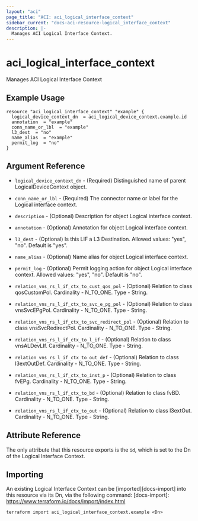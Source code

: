 ```yaml
---
layout: "aci"
page_title: "ACI: aci_logical_interface_context"
sidebar_current: "docs-aci-resource-logical_interface_context"
description: |-
  Manages ACI Logical Interface Context.
---
```


# aci_logical_interface_context

Manages ACI Logical Interface Context

## Example Usage

```hcl
resource "aci_logical_interface_context" "example" {
  logical_device_context_dn  = aci_logical_device_context.example.id
  annotation  = "example"
  conn_name_or_lbl  = "example"
  l3_dest  = "no"
  name_alias  = "example"
  permit_log  = "no"
}
```

## Argument Reference

- `logical_device_context_dn` - (Required) Distinguished name of parent LogicalDeviceContext object.
- `conn_name_or_lbl` - (Required) The connector name or label for the Logical interface context.
- `description` - (Optional) Description for object Logical interface context.
- `annotation` - (Optional) Annotation for object Logical interface context.
- `l3_dest` - (Optional) Is this LIF a L3 Destination.
  Allowed values: "yes", "no". Default is "yes".
- `name_alias` - (Optional) Name alias for object Logical interface context.
- `permit_log` - (Optional) Permit logging action for object Logical interface context.
  Allowed values: "yes", "no". Default is "no".

- `relation_vns_rs_l_if_ctx_to_cust_qos_pol` - (Optional) Relation to class qosCustomPol. Cardinality - N_TO_ONE. Type - String.
- `relation_vns_rs_l_if_ctx_to_svc_e_pg_pol` - (Optional) Relation to class vnsSvcEPgPol. Cardinality - N_TO_ONE. Type - String.
- `relation_vns_rs_l_if_ctx_to_svc_redirect_pol` - (Optional) Relation to class vnsSvcRedirectPol. Cardinality - N_TO_ONE. Type - String.
- `relation_vns_rs_l_if_ctx_to_l_if` - (Optional) Relation to class vnsALDevLIf. Cardinality - N_TO_ONE. Type - String.
- `relation_vns_rs_l_if_ctx_to_out_def` - (Optional) Relation to class l3extOutDef. Cardinality - N_TO_ONE. Type - String.
- `relation_vns_rs_l_if_ctx_to_inst_p` - (Optional) Relation to class fvEPg. Cardinality - N_TO_ONE. Type - String.
- `relation_vns_rs_l_if_ctx_to_bd` - (Optional) Relation to class fvBD. Cardinality - N_TO_ONE. Type - String.
- `relation_vns_rs_l_if_ctx_to_out` - (Optional) Relation to class l3extOut. Cardinality - N_TO_ONE. Type - String.

## Attribute Reference

The only attribute that this resource exports is the `id`, which is set to the
Dn of the Logical Interface Context.

## Importing

An existing Logical Interface Context can be [imported][docs-import] into this resource via its Dn, via the following command:
[docs-import]: https://www.terraform.io/docs/import/index.html

```
terraform import aci_logical_interface_context.example <Dn>
```
